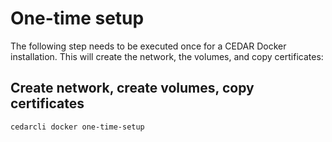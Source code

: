 # One-time setup

The following step needs to be executed once for a CEDAR Docker installation. This will create the network, the volumes, and copy certificates: 

## Create network, create volumes, copy certificates

```sh
cedarcli docker one-time-setup
```
